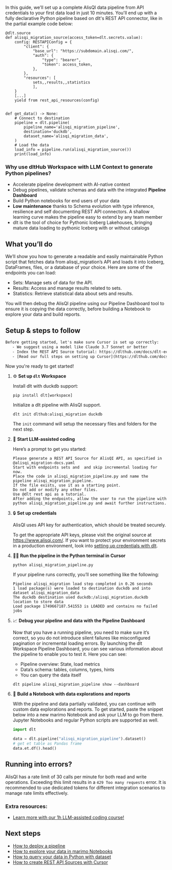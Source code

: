 In this guide, we'll set up a complete AlisQI data pipeline from API credentials to your first data load in just 10 minutes. You'll end up with a fully declarative Python pipeline based on dlt's REST API connector, like in the partial example code below:

```python-outcome
@dlt.source
def alisqi_migration_source(access_token=dlt.secrets.value):
    config: RESTAPIConfig = {
        "client": {
            "base_url": "https://subdomain.alisqi.com/",
            "auth": {
                "type": "bearer",
                "token": access_token,
            },
        },
        "resources": [
            sets,,results,,statistics
            ],
    }
    [...]
    yield from rest_api_resources(config)


def get_data() -> None:
    # Connect to destination
    pipeline = dlt.pipeline(
        pipeline_name='alisqi_migration_pipeline',
        destination='duckdb',
        dataset_name='alisqi_migration_data', 
    )
    # Load the data
    load_info = pipeline.run(alisqi_migration_source())
    print(load_info) 
```

### Why use dltHub Workspace with LLM Context to generate Python pipelines?

- Accelerate pipeline development with AI-native context
- Debug pipelines, validate schemas and data with the integrated **Pipeline Dashboard**
- Build Python notebooks for end users of your data
- **Low maintenance** thanks to Schema evolution with type inference, resilience and self documenting REST API connectors. A shallow learning curve makes the pipeline easy to extend by any team member
- dlt is the tool of choice for Pythonic Iceberg Lakehouses, bringing mature data loading to pythonic Iceberg with or without catalogs

## What you’ll do

We’ll show you how to generate a readable and easily maintainable Python script that fetches data from alisqi_migration’s API and loads it into Iceberg, DataFrames, files, or a database of your choice. Here are some of the endpoints you can load:

- Sets: Manage sets of data for the API.
- Results: Access and manage results related to sets.
- Statistics: Retrieve statistical data about sets and results.

You will then debug the AlisQI pipeline using our Pipeline Dashboard tool to ensure it is copying the data correctly, before building a Notebook to explore your data and build reports.

## Setup & steps to follow

```default
Before getting started, let's make sure Cursor is set up correctly:
   - We suggest using a model like Claude 3.7 Sonnet or better
   - Index the REST API Source tutorial: https://dlthub.com/docs/dlt-ecosystem/verified-sources/rest_api/ and add it to context as **@dlt rest api**
   - [Read our full steps on setting up Cursor](https://dlthub.com/docs/dlt-ecosystem/llm-tooling/cursor-restapi#23-configuring-cursor-with-documentation)
```

Now you're ready to get started!

1. ⚙️ **Set up `dlt` Workspace**
    
    Install dlt with duckdb support:
    ```shell
    pip install dlt[workspace]
    ```

    Initialize a dlt pipeline with AlisQI support.
    ```shell
    dlt init dlthub:alisqi_migration duckdb
    ```

    The `init` command will setup the necessary files and folders for the next step.
    
2. 🤠 **Start LLM-assisted coding**
    
    Here’s a prompt to get you started:
    
    ```prompt
    Please generate a REST API Source for AlisQI API, as specified in @alisqi_migration-docs.yaml 
    Start with endpoints sets and  and skip incremental loading for now. 
    Place the code in alisqi_migration_pipeline.py and name the pipeline alisqi_migration_pipeline. 
    If the file exists, use it as a starting point. 
    Do not add or modify any other files. 
    Use @dlt rest api as a tutorial. 
    After adding the endpoints, allow the user to run the pipeline with python alisqi_migration_pipeline.py and await further instructions.
    ```

    
3. 🔒 **Set up credentials** 
    
    AlisQI uses API key for authentication, which should be treated securely.
    
    To get the appropriate API keys, please visit the original source at https://www.alisqi.com/.
    If you want to protect your environment secrets in a production environment, look into [setting up credentials with dlt](https://dlthub.com/docs/walkthroughs/add_credentials).
    
4. 🏃‍♀️ **Run the pipeline in the Python terminal in Cursor**
    
    ```shell
    python alisqi_migration_pipeline.py
    ```
    
    If your pipeline runs correctly, you’ll see something like the following:
    
    ```shell
    Pipeline alisqi_migration load step completed in 0.26 seconds
    1 load package(s) were loaded to destination duckdb and into dataset alisqi_migration_data
    The duckdb destination used duckdb:/alisqi_migration.duckdb location to store data
    Load package 1749667187.541553 is LOADED and contains no failed jobs
    ```
    
5. 📈 **Debug your pipeline and data with the Pipeline Dashboard**

    Now that you have a running pipeline, you need to make sure it’s correct, so you do not introduce silent failures like misconfigured pagination or incremental loading errors. By launching the dlt Workspace Pipeline Dashboard, you can see various information about the pipeline to enable you to test it. Here you can see:
    - Pipeline overview: State, load metrics
    - Data’s schema: tables, columns, types, hints
    - You can query the data itself
    
    ```shell
    dlt pipeline alisqi_migration_pipeline show --dashboard
    ```
    
6. 🐍 **Build a Notebook with data explorations and reports**

    With the pipeline and data partially validated, you can continue with custom data explorations and reports. To get started, paste the snippet below into a new marimo Notebook and ask your LLM to go from there. Jupyter Notebooks and regular Python scripts are supported as well.

    
    ```python
    import dlt

   data = dlt.pipeline("alisqi_migration_pipeline").dataset()
   # get et table as Pandas frame
   data.et.df().head()
    ```

## Running into errors?

AlisQI has a rate limit of 30 calls per minute for both read and write operations. Exceeding this limit results in a `429 Too many requests` error. It is recommended to use dedicated tokens for different integration scenarios to manage rate limits effectively.

### Extra resources:

- [Learn more with our 1h LLM-assisted coding course!](https://www.youtube.com/watch?v=GGid70rnJuM)

## Next steps

- [How to deploy a pipeline](https://dlthub.com/docs/walkthroughs/deploy-a-pipeline)
- [How to explore your data in marimo Notebooks](https://dlthub.com/docs/general-usage/dataset-access/marimo)
- [How to query your data in Python with dataset](https://dlthub.com/docs/general-usage/dataset-access/dataset)
- [How to create REST API Sources with Cursor](https://dlthub.com/docs/dlt-ecosystem/llm-tooling/cursor-restapi)